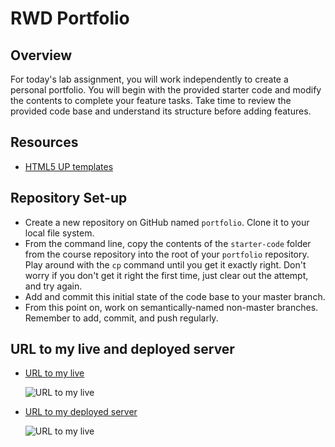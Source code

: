 # RWD Portfolio

## Overview

For today's lab assignment, you will work independently to create a personal portfolio. You will begin with the provided starter code and modify the contents to complete your feature tasks. Take time to review the provided code base and understand its structure before adding features.

## Resources

- [HTML5 UP templates](https://html5up.net/)

## Repository Set-up

- Create a new repository on GitHub named `portfolio`. Clone it to your local file system.
- From the command line, copy the contents of the `starter-code` folder from the course repository into the root of your `portfolio` repository. Play around with the `cp` command until you get it exactly right. Don't worry if you don't get it right the first time, just clear out the attempt, and try again.
- Add and commit this initial state of the code base to your master branch.
- From this point on, work on semantically-named non-master branches. Remember to add, commit, and push regularly.


## URL to my live and deployed server 

- [URL to my live](https://shadykh.github.io/portfolio-shady/public/index.html)

   ![URL to my live](https://rapidapi.com/blog/wp-content/uploads/2017/01/octocat.gif)

- [URL to my deployed server ](https://portfolio-shady.herokuapp.com/index.html)

   ![URL to my live](https://www.edureka.co/blog/wp-content/uploads/2015/07/deploying-rails-application-to-heroku.gif)